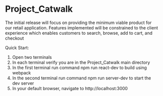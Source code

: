 # Project_Catwalk
The initial release will focus on providing the minimum viable product for our retail application. Features implemented will be constrained to the client experience which enables customers to search, browse, add to cart, and checkout

Quick Start:
  1. Open two terminals
  2. In each terminal verify you are in the  Project_Catwalk main directory
  3. In the first terminal run command npm run react-dev to build using webpack
  4. In the second terminal run command npm run server-dev to start the dev server
  5. In your default browser, navigate to http://localhost:3000
